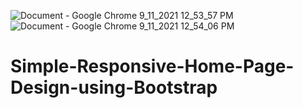 ![Document - Google Chrome 9_11_2021 12_53_57 PM](https://user-images.githubusercontent.com/60360302/132940141-acec15ae-5d4b-4b26-8978-4b182864aa2f.png)
![Document - Google Chrome 9_11_2021 12_54_06 PM](https://user-images.githubusercontent.com/60360302/132940142-0a57813e-4e34-4c8d-9072-660d495c4757.png)
# Simple-Responsive-Home-Page-Design-using-Bootstrap
